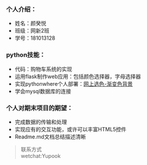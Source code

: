 ### 个人介绍：
* 姓名：颜癸悦
* 班级：网新2班
* 学号：181013128

### python技能：
* 代码：购物车系统的实现
* 运用flask制作web应用：包括颜色选择器，字母选择器
* 实现pythonwhere个人部署：[网上选色-渐变色背景](http://yuian.pythonanywhere.com/entry)  
* 学会mysql数据库的连接

### 个人对期末项目的期望：
* 完成数据的传输和处理
* 实现应有的交互功能，或许可以丰富HTML5控件
* Readme.md文档总结描述清晰

> 联系方式  
wetchat:Yupook
